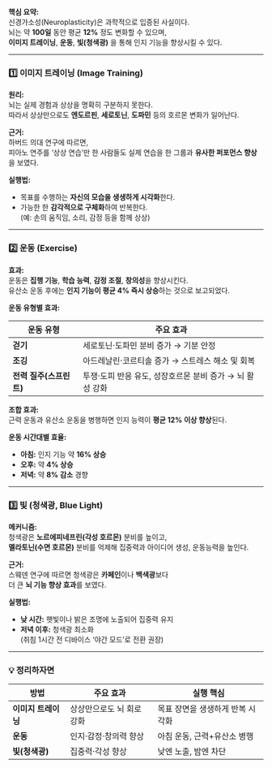 
**핵심 요약:**  
신경가소성(Neuroplasticity)은 과학적으로 입증된 사실이다.  
뇌는 약 **100일** 동안 평균 **12%** 정도 변화할 수 있으며,  
**이미지 트레이닝**, **운동**, **빛(청색광)** 을 통해 인지 기능을 향상시킬 수 있다.

---

### 1️⃣ 이미지 트레이닝 (Image Training)

**원리:**  
뇌는 실제 경험과 상상을 명확히 구분하지 못한다.  
따라서 상상만으로도 **엔도르핀**, **세로토닌**, **도파민** 등의 호르몬 변화가 일어난다.

**근거:**  
하버드 의대 연구에 따르면,  
피아노 연주를 ‘상상 연습’만 한 사람들도 실제 연습을 한 그룹과 **유사한 퍼포먼스 향상**을 보였다.

**실행법:**

- 목표를 수행하는 **자신의 모습을 생생하게 시각화**한다.
- 가능한 한 **감각적으로 구체화**하여 반복한다.  
    (예: 손의 움직임, 소리, 감정 등을 함께 상상)

---

### 2️⃣ 운동 (Exercise)

**효과:**  
운동은 **집행 기능**, **학습 능력**, **감정 조절**, **창의성**을 향상시킨다.  
유산소 운동 후에는 **인지 기능이 평균 4% 즉시 상승**하는 것으로 보고되었다.

**운동 유형별 효과:**

|운동 유형|주요 효과|
|---|---|
|**걷기**|세로토닌·도파민 분비 증가 → 기분 안정|
|**조깅**|아드레날린·코르티솔 증가 → 스트레스 해소 및 회복|
|**전력 질주(스프린트)**|투쟁·도피 반응 유도, 성장호르몬 분비 증가 → 뇌 활성 강화|

**조합 효과:**  
근력 운동과 유산소 운동을 병행하면 인지 능력이 **평균 12% 이상 향상**된다.

**운동 시간대별 효율:**

- **아침:** 인지 기능 약 **16% 상승**
- **오후:** 약 **4% 상승**
- **저녁:** 약 **8% 감소** 경향

---

### 3️⃣ 빛 (청색광, Blue Light)

**메커니즘:**  
청색광은 **노르에피네프린(각성 호르몬)** 분비를 높이고,  
**멜라토닌(수면 호르몬)** 분비를 억제해 집중력과 아이디어 생성, 운동능력을 높인다.

**근거:**  
스웨덴 연구에 따르면 청색광은 **카페인**이나 **백색광**보다  
더 큰 **뇌 기능 향상 효과**를 보였다.

**실행법:**

- **낮 시간:** 햇빛이나 밝은 조명에 노출되어 집중력 유지
- **저녁 이후:** 청색광 최소화  
    (취침 1시간 전 디바이스 ‘야간 모드’로 전환 권장)

---

### 💡 정리하자면

|방법|주요 효과|실행 핵심|
|---|---|---|
|**이미지 트레이닝**|상상만으로도 뇌 회로 강화|목표 장면을 생생하게 반복 시각화|
|**운동**|인지·감정·창의력 향상|아침 운동, 근력+유산소 병행|
|**빛(청색광)**|집중력·각성 향상|낮엔 노출, 밤엔 차단|